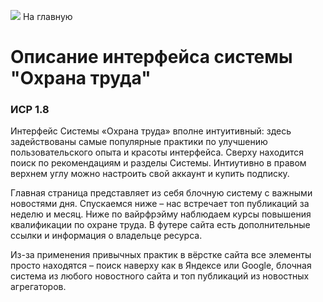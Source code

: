 [<img src="https://img.icons8.com/000000/home"></a> На главную](https://danshedrin.github.io/practic)

# Описание интерфейса системы "Охрана труда"
### ИСР 1.8

Интерфейс Системы «Охрана труда» вполне интуитивный: здесь задействованы самые популярные практики по улучшению пользовательского опыта и красоты интерфейса. Сверху находится поиск по рекомендациям и разделы Системы. Интиутивно в правом верхнем углу можно настроить свой аккаунт и купить подписку.

Главная страница представляет из себя блочную систему с важными новостями дня. Спускаемся ниже – нас встречает топ публикаций за неделю и месяц. Ниже по вайрфрэйму наблюдаем курсы повышения квалификации по охране труда. В футере сайта есть дополнительные ссылки и информация о владельце ресурса.

Из-за применения привычных практик в вёрстке сайта все элементы просто находятся – поиск наверху как в Яндексе или Google, блочная система из любого новостного сайта и топ публикаций из новостных агрегаторов.
